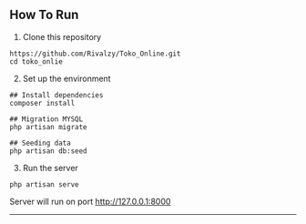 ## How To Run

1. Clone this repository
```
https://github.com/Rivalzy/Toko_Online.git
cd toko_onlie
```
2. Set up the environment
```
## Install dependencies
composer install
```
```
## Migration MYSQL
php artisan migrate
```
```
## Seeding data
php artisan db:seed
```
3. Run the server
```
php artisan serve
```
Server will run on port http://127.0.0.1:8000

---
